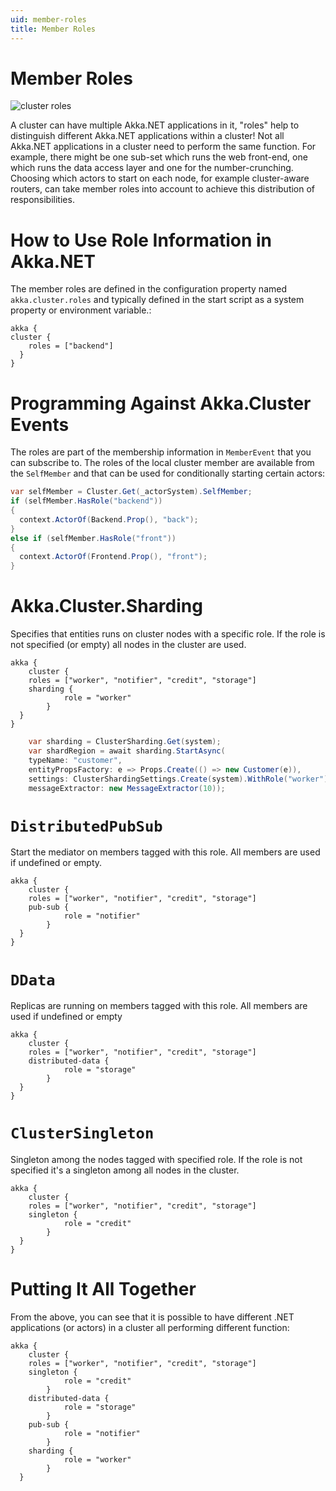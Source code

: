 ```yaml
---
uid: member-roles
title: Member Roles
---
```


# Member Roles

![cluster roles](/images/cluster-roles.png)

A cluster can have multiple Akka.NET applications in it, "roles" help to distinguish different Akka.NET applications within a cluster!
Not all Akka.NET applications in a cluster need to perform the same function. For example, there might be one sub-set which runs the web front-end, one which runs the data access layer and one for the number-crunching.
Choosing which actors to start on each node, for example cluster-aware routers, can take member roles into account to achieve this distribution of responsibilities.

# How to Use Role Information in Akka.NET

The member roles are defined in the configuration property named `akka.cluster.roles` and typically defined in the start script as a system property or environment variable.:

```hocon
akka {
cluster {
    roles = ["backend"]
  }
}
```
# Programming Against Akka.Cluster Events

The roles are part of the membership information in `MemberEvent` that you can subscribe to. The roles of the local cluster member are available from the `SelfMember` and that can be used for conditionally starting certain actors:

```csharp
var selfMember = Cluster.Get(_actorSystem).SelfMember;
if (selfMember.HasRole("backend")) 
{
  context.ActorOf(Backend.Prop(), "back");
} 
else if (selfMember.HasRole("front")) 
{
  context.ActorOf(Frontend.Prop(), "front");
}
```

# Akka.Cluster.Sharding

Specifies that entities runs on cluster nodes with a specific role. If the role is not specified (or empty) all nodes in the cluster are used.

```hocon
akka {
	cluster {
    roles = ["worker", "notifier", "credit", "storage"]
    sharding {
			role = "worker"
		}
  }
}
```

```csharp
	var sharding = ClusterSharding.Get(system);
    var shardRegion = await sharding.StartAsync(
    typeName: "customer",
    entityPropsFactory: e => Props.Create(() => new Customer(e)),
    settings: ClusterShardingSettings.Create(system).WithRole("worker"),
    messageExtractor: new MessageExtractor(10));

```

# `DistributedPubSub`

Start the mediator on members tagged with this role. All members are used if undefined or empty.

```hocon
akka {
	cluster {
    roles = ["worker", "notifier", "credit", "storage"]
    pub-sub {
			role = "notifier"
		}
  }
}
```

# `DData`

Replicas are running on members tagged with this role. All members are used if undefined or empty

```hocon
akka {
	cluster {
    roles = ["worker", "notifier", "credit", "storage"]
    distributed-data {
			role = "storage"
		}
  }
}
```

# `ClusterSingleton`

Singleton among the nodes tagged with specified role. If the role is not specified it's a singleton among all nodes in the cluster.

```hocon
akka {
	cluster {
    roles = ["worker", "notifier", "credit", "storage"]
    singleton {
			role = "credit"
		}
  }
}
```

# Putting It All Together

From the above, you can see that it is possible to have different .NET applications (or actors) in a cluster all performing different function:

```hocon
akka {
	cluster {
    roles = ["worker", "notifier", "credit", "storage"]
    singleton {
			role = "credit"
		}
	distributed-data {
			role = "storage"
		}
	pub-sub {
			role = "notifier"
		}
	sharding {
			role = "worker"
		}
  }

```